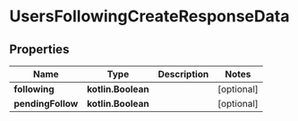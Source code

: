 
# UsersFollowingCreateResponseData

## Properties
Name | Type | Description | Notes
------------ | ------------- | ------------- | -------------
**following** | **kotlin.Boolean** |  |  [optional]
**pendingFollow** | **kotlin.Boolean** |  |  [optional]



